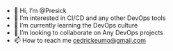 - 👋 Hi, I’m @Presick
- 👀 I’m interested in CI/CD and any other DevOps tools
- 🌱 I’m currently learning the DevOps culture
- 💞️ I’m looking to collaborate on Any DevOps projects
- 📫 How to reach me cedrickeumo@gmail.com

<!---
Presick/Presick is a ✨ special ✨ repository because its `README.md` (this file) appears on your GitHub profile.
You can click the Preview link to take a look at your changes.
--->
